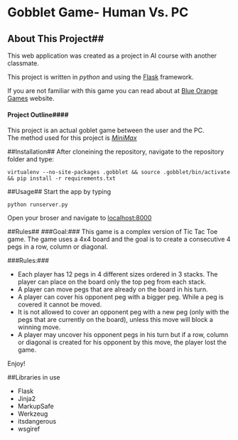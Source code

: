 # Gobblet Game- Human Vs. PC #

## About This Project##
This web application was created as a project in AI course with another classmate.  

This project is written in *python* and using the [Flask](http://flask.pocoo.org) framework.

If you are not familiar with this game you can read about at [Blue Orange Games](http://en.whttp://www.blueorangegames.com/index.php/games/gobblet) website.

#### Project Outline####
This project is an actual goblet game between the user and the PC.  
The method used for this project is [*MiniMax*](http://en.wikipedia.org/wiki/Bahttp://en.wikipedia.org/wiki/Minimax)

##Installation##
After cloneining the repository, navigate to the repository folder and type:
```
virtualenv --no-site-packages .gobblet && source .gobblet/bin/activate && pip install -r requirements.txt
```
##Usage##
Start the app by typing 
```
python runserver.py
```
Open your broser and navigate to [localhost:8000](localhost:8000)

##Rules##
###Goal:###
This game is a complex version of Tic Tac Toe game. The game uses a 4x4 board and the goal is to create a consecutive 4 pegs in a row, column or diagonal.

###Rules:###
* Each player has 12 pegs in 4 different sizes ordered in 3 stacks. The player can place on the board only the top peg from each stack.
* A player can move pegs that are already on the board in his turn.
* A player can cover his opponent peg with a bigger peg. While a peg is covered it cannot be moved. 
* It is not allowed to cover an opponent peg with a new peg (only with the pegs that are currently on the board), unless this move will block a winning move.
* A player may uncover his opponent pegs in his turn but if a row, column or diagonal is created for his opponent by this move, the player lost the game.

Enjoy!


##Libraries in use
* Flask
* Jinja2
* MarkupSafe
* Werkzeug
* itsdangerous
* wsgiref
